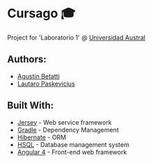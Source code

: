 # Cursago  :mortar_board:

Project for 'Laboratorio 1' @ [Universidad Austral](http://www.austral.edu.ar/)

## Authors:
 * [Agustín Betatti](https://github.com/AgustinBettati)
 * [Lautaro Paskevicius](https://github.com/lautaropaske)
 
 ## Built With:
 
 * [Jersey](https://jersey.github.io/) - Web service framework 
 * [Gradle](https://gradle.org/) - Dependency Management
 * [Hibernate](http://hibernate.org/) - ORM
 * [HSQL](http://hsqldb.org/) - Database management system
 * [Angular 4](https://angular.io/) - Front-end web framework
 
